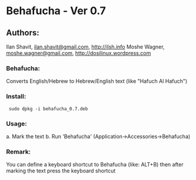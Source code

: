 # Behafucha - Ver 0.7 

## Authors:
   Ilan Shavit, ilan.shavit@gmail.com, http://ilsh.info
   Moshe Wagner, moshe.wagner@gmail.com, http://dosilinux.wordpress.com



### Behafucha:
   Converts English/Hebrew to Hebrew/English text (like "Hafuch Al Hafuch")

### Install:
     sudo dpkg -i behafucha_0.7.deb

### Usage:
   a. Mark the text
   b. Run 'Behafucha' (Application->Accessories->Behafucha)
   
### Remark: 
   You can define a keyboard shortcut to Behafucha (like: ALT+B)
   then after marking the text press the keyboard shortcut


